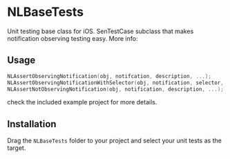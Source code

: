 # NLBaseTests

Unit testing base class for iOS. SenTestCase subclass that makes notification observing testing easy. More info: 

## Usage

```Objective-C
NLAssertObservingNotification(obj, notifcation, description, ...);
NLAssertObservingNotificationWithSelector(obj, notification, selector, description, ...);
NLAssertNotObservingNotification(obj, notification, description, ...);
```
check the included example project for more details.

## Installation

Drag the `NLBaseTests` folder to your project and select your unit tests as the target.
